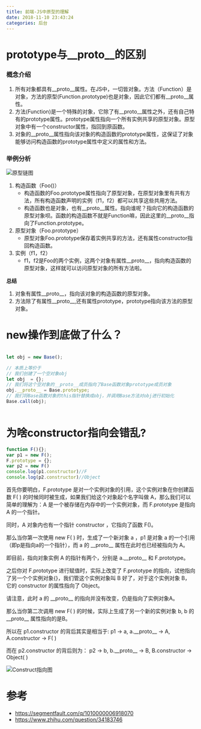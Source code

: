 ```yaml
---
title: 前端-JS中原型的理解
date: 2018-11-10 23:43:24
categories: 后台
---
```


# prototype与\_\_proto\_\_的区别

### 概念介绍

1. 所有对象都具有\_\_proto\_\_属性。在JS中，一切皆对象。方法（Function）是对象，方法的原型(Function.prototype)也是对象，因此它们都有\_\_proto\_\_属性。
2. 方法(Function)是一个特殊的对象，它除了有\_\_proto\_\_属性之外，还有自己特有的prototype属性。prototype属性指向一个所有实例共享的原型对象。原型对象中有一个constructor属性，指回到原函数。
3. 对象的\_\_proto\_\_属性指向该对象的构造函数的prototype属性，这保证了对象能够访问构造函数的prototype属性中定义的属性和方法。

### 举例分析

![原型链图](/image/js_prototype.jpg)

1. 构造函数（Foo()）
	- 构造函数的Foo.prototype属性指向了原型对象，在原型对象里有共有方法，所有构造函数声明的实例（f1，f2）都可以共享这些共用方法。
	- 构造函数也是对象，也有\_\_proto\_\_属性。指向谁呢？指向它的构造函数的原型对象呗。函数的构造函数不就是Function嘛，因此这里的\_\_proto\_\_指向了Function.prototype。
2. 原型对象（Foo.prototype）
	- 原型对象Foo.prototype保存着实例共享的方法，还有属性constructor指回构造函数。
3. 实例（f1，f2）
	- f1，f2是Foo的两个实例，这两个对象有属性\_\_proto\_\_，指向构造函数的原型对象，这样就可以访问原型对象的所有方法啦。

**总结**

1. 对象有属性\_\_proto\_\_，指向该对象的构造函数的原型对象。
2. 方法除了有属性\_\_proto\_\_,还有属性prototype，prototype指向该方法的原型对象。



# new操作到底做了什么？

```javascript
 
let obj = new Base();

// 本质上等价于
// 我们创建了一个空对象obj
let obj  = {}; 
// 我们将这个空对象的__proto__成员指向了Base函数对象prototype成员对象
obj.__proto__ = Base.prototype;
// 我们将Base函数对象的this指针替换成obj，并调用Base方法对obj进行初始化
Base.call(obj);
 
```

# 为啥constructor指向会错乱?

```javascript
function F(){};
var p1 = new F();
F.prototype = {};
var p2 = new F()
console.log(p1.constructor)//F
console.log(p2.constructor)//Object
```
 
首先你要明白，F.prototype 是对一个实例对象的引用，这个实例对象在你创建函数 F( ) 的时候同时被生成，如果我们给这个对象起个名字叫做 A，那么我们可以简单的理解为：A 是一个被存储在内存中的一个实例对象，而 F.prototype 是指向 A 的一个指针。

同时，A 对象内也有一个指针 constructor ，它指向了函数 F()。

那么当你第一次使用 new F( ) 时，生成了一个新对象 a ，p1 是对象 a 的一个引用（即p是指向a的一个指针），而 a 的 \_\_proto\_\_ 属性在此时也已经被指向为 A。

即目前，指向对象实例 A 的指针有两个，分别是 a.\_\_proto\_\_ 和 F.prototype。

之后你对 F.prototype 进行赋值时，实际上改变了 F.prototype 的指向，试他指向了另一个个实例对象{}，我们管这个实例对象叫 B 好了，对于这个实例对象 B，它的 constructor 的属性指向了 Object。

请注意，此时 a 的 \_\_proto\_\_ 的指向并没有改变，仍是指向了实例对象A。

那么当你第二次调用 new F( ) 的时候，实际上生成了另一个新的实例对象 b, b 的 \_\_proto\_\_ 属性指向的是B。

所以在 p1.constructor 的背后其实是相当于:
p1 -> a, a.\_\_proto\_\_ -> A, A.constructor -> F( )

而在 p2.constructor 的背后则为：
p2 -> b, b.\_\_proto\_\_ -> B, B.constructor -> Object( )

![Construct指向图](/image/js_construct.png)

# 参考
- https://segmentfault.com/q/1010000006918070
- https://www.zhihu.com/question/34183746
